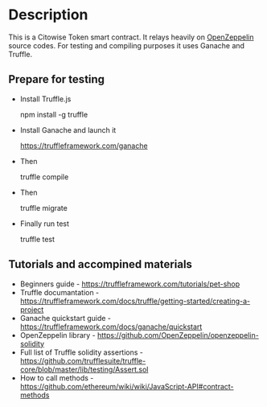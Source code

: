 # Description

This is a Citowise Token smart contract. It relays heavily on [OpenZeppelin](https://github.com/OpenZeppelin/openzeppelin-solidity/tree/master/contracts/token/ERC20) source codes. For testing and compiling purposes it uses Ganache and Truffle. 

## Prepare for testing

* Install Truffle.js

    npm install -g truffle

* Install Ganache and launch it

    https://truffleframework.com/ganache

* Then

    truffle compile

* Then

    truffle migrate

* Finally run test

    truffle test

## Tutorials and accompined materials

* Beginners guide - https://truffleframework.com/tutorials/pet-shop
* Truffle documantation - https://truffleframework.com/docs/truffle/getting-started/creating-a-project
* Ganache quickstart guide - https://truffleframework.com/docs/ganache/quickstart
* OpenZeppelin library - https://github.com/OpenZeppelin/openzeppelin-solidity
* Full list of Truffle solidity assertions - https://github.com/trufflesuite/truffle-core/blob/master/lib/testing/Assert.sol
* How to call methods - https://github.com/ethereum/wiki/wiki/JavaScript-API#contract-methods
